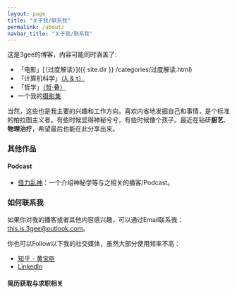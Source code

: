 ```yaml
---
layout: page
title: "关于我/联系我"
permalink: /about/
navbar_title: "关于我/联系我"
---
```




这是3gee的博客，内容可能同时涵盖了:

- 「电影」[（过度解读）]({{ site.dir }} /categories/过度解读.html)
- 「计算机科学」[（λ & τ）](/categories/lambda-and-tau.html)
- 「哲学」[（哲·叠）](/categories/phold.html)
- 一个我的[摄影集](/photos)

当然，这些也是我主要的兴趣和工作方向。喜欢内省地发掘自己和事情，是个标准的柏拉图主义者。有些时候显得神秘兮兮，有些时候像个孩子。最近在钻研**厨艺**、**物理治疗**，希望最后也能在此分享出来。

### 其他作品

#### Podcast

- [怪力乱神](https://player.soundon.fm/p/53e656f1-7f03-492a-8264-7425523fcb5e)：一个介绍神秘学等与之相关的播客/Podcast。

### 如何联系我

如果你对我的播客或者其他内容感兴趣，可以通过Email联系我：[this.is.3gee@outlook.com](mailto://this.is.3gee@outlook.com)。

你也可以Follow以下我的社交媒体，虽然大部分使用频率不高：

- [知乎 - 黄宝臣](https://www.zhihu.com/people/huang-bao-chen)
- [LinkedIn](https://www.linkedin.com/in/huang-baochen-84b58347/)

#### 简历获取与求职相关

